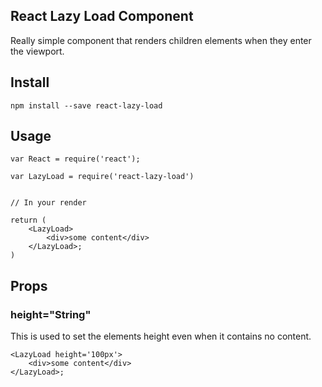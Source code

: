 ## React Lazy Load Component

Really simple component that renders children elements when they enter the viewport.

## Install

```
npm install --save react-lazy-load
```

## Usage

```
var React = require('react');

var LazyLoad = require('react-lazy-load')


// In your render

return (
    <LazyLoad>
        <div>some content</div>
    </LazyLoad>;
)

```

## Props

### height="String"

This is used to set the elements height even when it contains no content.

```
<LazyLoad height='100px'>
    <div>some content</div>
</LazyLoad>;
```